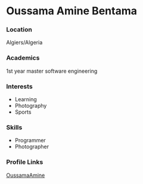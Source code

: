 # Oussama Amine Bentama

### Location
Algiers/Algeria

### Academics
1st year master software engineering

### Interests
* Learning
* Photography
* Sports

### Skills
* Programmer 
* Photographer


### Profile Links
[OussamaAmine](https://github.com/OussamaAmine)

